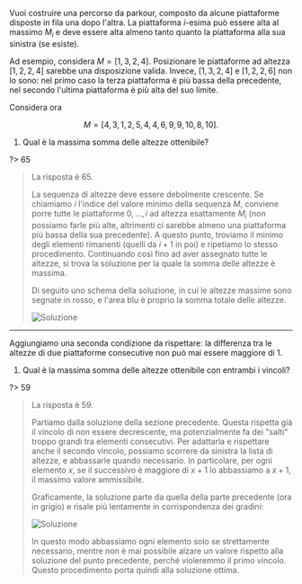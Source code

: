 Vuoi costruire una percorso da parkour, composto da alcune piattaforme disposte in fila una dopo l'altra. La piattaforma $i$-esima può essere alta al massimo $M_i$ e deve essere alta almeno tanto quanto la piattaforma alla sua sinistra (se esiste).

Ad esempio, considera $M = [1, \, 3, \, 2, \, 4]$. Posizionare le piattaforme ad altezza $[1, \, 2, \, 2, \, 4]$ sarebbe una disposizione valida. Invece, $[1, \, 3, \, 2, \, 4]$ e $[1, \, 2, \, 2, \, 6]$ non lo sono: nel primo caso la terza piattaforma è più bassa della precedente, nel secondo l'ultima piattaforma è più alta del suo limite.

Considera ora

$$
M = [4, \, 3, \, 1, \, 2, \, 5, \, 4, \, 4, \, 6, \, 9, \, 9, \, 10, \, 8, \, 10].
$$

1. Qual è la massima somma delle altezze ottenibile?

?> 65

> La risposta è $65$.
> 
> La sequenza di altezze deve essere debolmente crescente. Se chiamiamo $i$ l'indice del valore minimo della sequenza $M$, conviene porre tutte le piattaforme $0, \, \dots, \, i$ ad altezza esattamente $M_i$ (non possiamo farle più alte, altrimenti ci sarebbe almeno una piattaforma più bassa della sua precedente). A questo punto, troviamo il minimo degli elementi rimanenti (quelli da $i + 1$ in poi) e ripetiamo lo stesso procedimento. Continuando così fino ad aver assegnato tutte le altezze, si trova la soluzione per la quale la somma delle altezze è massima.
> 
> Di seguito uno schema della soluzione, in cui le altezze massime sono segnate in rosso, e l'area blu è proprio la somma totale delle altezze.
> 
> ![Soluzione](sol.asy)

---

Aggiungiamo una seconda condizione da rispettare: la differenza tra le altezze di due piattaforme consecutive non può mai essere maggiore di $1$.

1. Qual è la massima somma delle altezze ottenibile con entrambi i vincoli?

?> 59

> La risposta è $59$.
> 
> Partiamo dalla soluzione della sezione precedente. Questa rispetta già il vincolo di non essere decrescente, ma potenzialmente fa dei "salti" troppo grandi tra elementi consecutivi. Per adattarla e rispettare anche il secondo vincolo, possiamo scorrere da sinistra la lista di altezze, e abbassarle quando necessario. In particolare, per ogni elemento $x$, se il successivo è maggiore di $x+1$ lo abbassiamo a $x+1$, il massimo valore ammissibile.
> 
> Graficamente, la soluzione parte da quella della parte precedente (ora in grigio) e risale più lentamente in corrispondenza dei gradini:
> 
> ![Soluzione](sol2.asy)
> 
> In questo modo abbassiamo ogni elemento solo se strettamente necessario, mentre non è mai possibile alzare un valore rispetto alla soluzione del punto precedente, perché violeremmo il primo vincolo. Questo procedimento porta quindi alla soluzione ottima.
